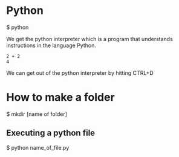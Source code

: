 # Python

$ python 

We get the python interpreter which is a program that understands instructions in the language Python.

	2 + 2 
	4

We can get out of the python interpreter by hitting CTRL+D

# How to make a folder

$ mkdir [name of folder]


## Executing a python file

$ python name_of_file.py

